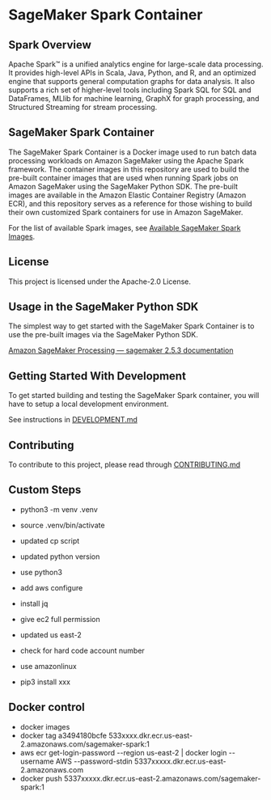 # SageMaker Spark Container

## Spark Overview
Apache Spark™ is a unified analytics engine for large-scale data processing. It provides high-level APIs in Scala, Java, Python, and R, and an optimized engine that supports general computation graphs for data analysis. It also supports a rich set of higher-level tools including Spark SQL for SQL and DataFrames, MLlib for machine learning, GraphX for graph processing, and Structured Streaming for stream processing.

## SageMaker Spark Container
The SageMaker Spark Container is a Docker image used to run batch data processing workloads on Amazon SageMaker using the Apache Spark framework. The 
container images in this repository are used to build the pre-built container images that are used when running Spark jobs on Amazon SageMaker using the SageMaker Python SDK. The pre-built images are available in the Amazon Elastic Container Registry (Amazon ECR), and this repository serves as a reference for those wishing to build their own customized Spark containers for use in Amazon SageMaker.

For the list of available Spark images, see [Available SageMaker Spark Images](available_images.md).

## License
This project is licensed under the Apache-2.0 License.


## Usage in the SageMaker Python SDK

The simplest way to get started with the SageMaker Spark Container is to use the pre-built images via the SageMaker Python SDK.

[Amazon SageMaker Processing — sagemaker 2.5.3 documentation](https://sagemaker.readthedocs.io/en/stable/amazon_sagemaker_processing.html#amazon-sagemaker-processing)

## Getting Started With Development

To get started building and testing the SageMaker Spark container, you will have to setup a local development environment.

See instructions in [DEVELOPMENT.md](./DEVELOPMENT.md)

## Contributing
To contribute to this project, please read through [CONTRIBUTING.md](./CONTRIBUTING.md)

## Custom Steps

- python3 -m venv .venv  
- source .venv/bin/activate  

- updated cp script  
- updated python version  
- use python3  
- add aws configure  
- install jq  
- give ec2 full permission  
- updated us east-2  
- check for hard code account number  
- use amazonlinux  
- pip3 install xxx  

## Docker control
- docker images  
- docker tag a3494180bcfe 533xxxx.dkr.ecr.us-east-2.amazonaws.com/sagemaker-spark:1  
- aws ecr get-login-password --region us-east-2 | docker login --username AWS --password-stdin 5337xxxxx.dkr.ecr.us-east-2.amazonaws.com  
- docker push 5337xxxxx.dkr.ecr.us-east-2.amazonaws.com/sagemaker-spark:1  
